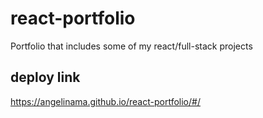 # react-portfolio

Portfolio that includes some of my react/full-stack projects

## deploy link

https://angelinama.github.io/react-portfolio/#/
